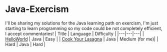 # Java-Exercism
I'll be sharing my solutions for the Java learning path on exercism, I'm just starting to learn programming so my code could be not completely efficient, I accept commentaries!
| Title | Language | Difficulty |
|---|---|---|
| [HelloWorld](exercises/HelloWorld.java) | Java | Easy |
| [Cook Your Lasagna](exercises/cookYourLasagna.java) | Java | Medium (for me)|
| Hard |  Java | Hard |
